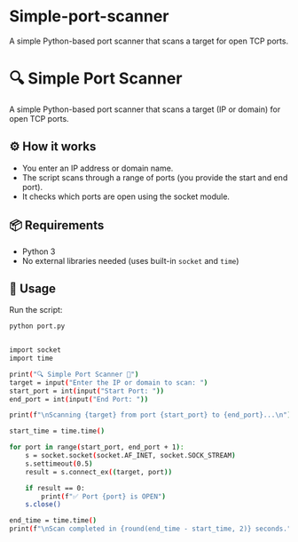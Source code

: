 # Simple-port-scanner
A simple Python-based port scanner that scans a target for open TCP ports.
# 🔍 Simple Port Scanner

A simple Python-based port scanner that scans a target (IP or domain) for open TCP ports.

## ⚙️ How it works

- You enter an IP address or domain name.
- The script scans through a range of ports (you provide the start and end port).
- It checks which ports are open using the socket module.

## 📦 Requirements

- Python 3
- No external libraries needed (uses built-in `socket` and `time`)

## 🚀 Usage

Run the script:

```bash
python port.py


import socket
import time

print("🔍 Simple Port Scanner 🔵")
target = input("Enter the IP or domain to scan: ")
start_port = int(input("Start Port: "))
end_port = int(input("End Port: "))

print(f"\nScanning {target} from port {start_port} to {end_port}...\n")

start_time = time.time()

for port in range(start_port, end_port + 1):
    s = socket.socket(socket.AF_INET, socket.SOCK_STREAM)
    s.settimeout(0.5)
    result = s.connect_ex((target, port))

    if result == 0:
        print(f"✅ Port {port} is OPEN")
    s.close()

end_time = time.time()
print(f"\nScan completed in {round(end_time - start_time, 2)} seconds.")


